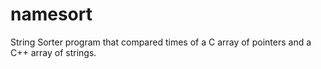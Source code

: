 # namesort
String Sorter program that compared times of a C array of pointers and a C++ array of strings.
